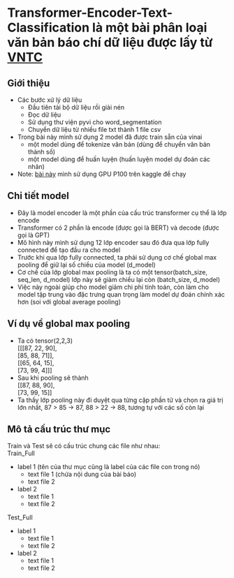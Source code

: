 # Transformer-Encoder-Text-Classification là một bài phân loại văn bản báo chí dữ liệu được lấy từ <a href='https://github.com/duyvuleo/VNTC/tree/master/Data/10Topics/Ver1.1'>VNTC</a>
## Giới thiệu
- Các bước xử lý dữ liệu
  - Đầu tiên tải bộ dữ liệu rồi giải nén
  - Đọc dữ liệu
  - Sử dụng thư viện pyvi cho word_segmentation
  - Chuyển dữ liệu từ nhiều file txt thành 1 file csv
- Trong bài này mình sử dụng 2 model đã được train sẵn của vinai
  - một model dùng để tokenize văn bản (dùng để chuyển văn bản thành số)
  - một model dùng để huấn luyện (huấn luyện model dự đoán các nhãn)  
- Note: <a href='https://www.kaggle.com/code/hunguyen01/encoder/notebook'>bài này</a> mình sử dụng GPU P100 trên kaggle để chạy
## Chi tiết model
- Đây là model encoder là một phần của cấu trúc transformer cụ thể là lớp encode
- Transformer có 2 phần là encode (được gọi là BERT) và decode (được gọi là GPT)
- Mô hình này mình sử dụng 12 lớp encoder sau đó đưa qua lớp fully connected để tạo đầu ra cho model
- Trước khi qua lớp fully connected, ta phải sử dụng cơ chế global max pooling để giữ lại số chiều của model (d_model)
- Cơ chế của lớp global max pooling là ta có một tensor(batch_size, seq_len, d_model) lớp này sẽ giảm chiều lại còn (batch_size, d_model)
- Việc này ngoài giúp cho model giảm chi phí tính toán, còn làm cho model tập trung vào đặc trưng quan trọng làm model dự đoán chính xác hơn (soi với global average pooling) 
## Ví dụ về global max pooling
- Ta có tensor(2,2,3)  
[[[87, 22, 90],  
[85, 88, 71]],  
[[65, 64, 15],  
[73, 99,  4]]]  
- Sau khi pooling sẽ thành  
[[87, 88, 90],  
[73, 99, 15]]  
- Ta thấy lớp pooling này đi duyệt qua từng cặp phần tử và chọn ra giá trị lớn nhất, 87 > 85 -> 87, 88 > 22 -> 88, tương tự với các số còn lại
        
## Mô tả cấu trúc thư mục
Train và Test sẽ có cấu trúc chung các file như nhau:  
Train_Full
- label 1 (tên của thư mục cũng là label của các file con trong nó)
  - text file 1 (chứa nội dung của bài báo)
  - text file 2
- label 2
  - text file 1
  - text file 2  
 
Test_Full
- label 1
  - text file 1
  - text file 2
- label 2
  - text file 1
  - text file 2
